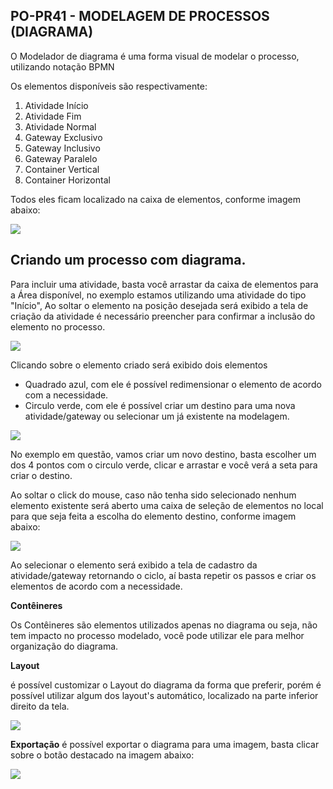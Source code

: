 ## PO-PR41 - MODELAGEM DE PROCESSOS (DIAGRAMA)

O Modelador de diagrama é uma forma visual de modelar o processo, utilizando notação BPMN

Os elementos disponíveis são respectivamente:

 1. Atividade Início
 2. Atividade Fim
 3. Atividade Normal
 4. Gateway Exclusivo
 5. Gateway Inclusivo
 6. Gateway Paralelo
 7. Container Vertical
 8. Container Horizontal

Todos eles ficam localizado na caixa de elementos, conforme imagem abaixo:

![]([PATH_IMG]/mp-po-pr41-01.png)

## Criando um processo com diagrama.

Para incluir uma atividade, basta você arrastar da caixa de elementos para a Área disponível, no exemplo estamos utilizando uma atividade do tipo "Início", Ao soltar o elemento na posição desejada será exibido a tela de criação da atividade é necessário preencher para confirmar a inclusão do elemento no processo.

![]([PATH_IMG]/mp-po-pr41-02.png)

Clicando sobre o elemento criado será exibido dois elementos

    

 - Quadrado azul, com ele é possível redimensionar o elemento de acordo com a necessidade.
 - Circulo verde, com ele é possível criar um destino para uma nova atividade/gateway ou selecionar um já existente na modelagem.

![]([PATH_IMG]/mp-po-pr41-03.png)

No exemplo em questão, vamos criar um novo destino, basta escolher um dos 4 pontos com o circulo verde, clicar e arrastar e você verá a seta para criar o destino.

Ao soltar o click do mouse, caso não tenha sido selecionado nenhum elemento existente será aberto uma caixa de seleção de elementos no local para que seja feita a escolha do elemento destino, conforme imagem abaixo:

![]([PATH_IMG]/mp-po-pr41-04.png)

Ao selecionar o elemento será exibido a tela de cadastro da atividade/gateway retornando o ciclo, aí basta repetir os passos e criar os elementos de acordo com a necessidade.

**Contêineres**

Os Contêineres são elementos utilizados apenas no diagrama ou seja, não tem impacto no processo modelado, você pode utilizar ele para melhor organização do diagrama.

**Layout**

é possível customizar o Layout do diagrama da forma que preferir, porém é possível utilizar algum dos layout's automático, localizado na parte inferior direito da tela.

![]([PATH_IMG]/mp-po-pr41-05.png)

**Exportação**
é possível exportar o diagrama para uma imagem, basta clicar sobre o botão destacado na imagem abaixo:

![]([PATH_IMG]/mp-po-pr41-06.png)